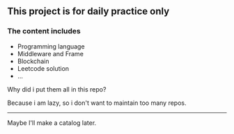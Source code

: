 ## This project is for daily practice only

### The content includes

* Programming language 
* Middleware and Frame 
* Blockchain
* Leetcode solution
* ...

Why did i put them all in this repo? 

Because i am lazy, so i don't want to maintain too many repos.


---
Maybe I'll make a catalog later.
